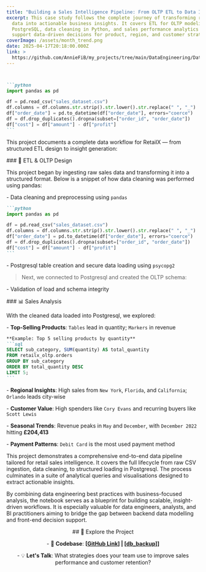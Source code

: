 ```yaml
---
title: "Building a Sales Intelligence Pipeline: From OLTP ETL to Data Insights"
excerpt: This case study follows the complete journey of transforming raw sales
  data into actionable business insights. It covers ETL for OLTP modeling in
  PostgreSQL, data cleaning in Python, and sales performance analytics to
  support data-driven decisions for product, region, and customer strategies.
coverImage: /assets/month_trend.png
date: 2025-04-17T20:18:00.000Z
link: >
  https://github.com/AnnieFiB/my_projects/tree/main/DataEngineering/DataModelling/retailx_casestudy
---
```

````markdown


```python
import pandas as pd

df = pd.read_csv("sales_dataset.csv")
df.columns = df.columns.str.strip().str.lower().str.replace(" ", "_")
df["order_date"] = pd.to_datetime(df["order_date"], errors="coerce")
df = df.drop_duplicates().dropna(subset=["order_id", "order_date"])
df["cost"] = df["amount"] - df["profit"]
```
````

This project documents a complete data workflow for RetailX — from structured ETL design to insight generation:

\### 🔧 ETL & OLTP Design

This project began by ingesting raw sales data and transforming it into a structured format. Below is a snippet of how data cleaning was performed using pandas:

\- Data cleaning and preprocessing using `pandas`

````markdown
```python
import pandas as pd

df = pd.read_csv("sales_dataset.csv")
df.columns = df.columns.str.strip().str.lower().str.replace(" ", "_")
df["order_date"] = pd.to_datetime(df["order_date"], errors="coerce")
df = df.drop_duplicates().dropna(subset=["order_id", "order_date"])
df["cost"] = df["amount"] - df["profit"]
```
````

\- Postgresql table creation and secure data loading using `psycopg2`

> Next, we connected to Postgresql and created the OLTP schema:

\- Validation of load and schema integrity

\### 📊 Sales Analysis

With the cleaned data loaded into Postgresql, we explored:

\- **Top-Selling Products**: `Tables` lead in quantity; `Markers` in revenue

````markdown
**Example: Top 5 selling products by quantity**
```sql
SELECT sub_category, SUM(quantity) AS total_quantity
FROM retailx_oltp.orders
GROUP BY sub_category
ORDER BY total_quantity DESC
LIMIT 5;
```
````

\- **Regional Insights**: High sales from `New York`, `Florida`, and `California`; `Orlando` leads city-wise

\- **Customer Value**: High spenders like `Cory Evans` and recurring buyers like `Scott Lewis`

\- **Seasonal Trends**: Revenue peaks in `May` and `December`, with `December 2022` hitting **£204,413**

\- **Payment Patterns**: `Debit Card` is the most used payment method

This project demonstrates a comprehensive end-to-end data pipeline tailored for retail sales intelligence. It covers the full lifecycle from raw CSV ingestion, data cleaning, to structured loading in Postgresql. The process culminates in a suite of analytical queries and visualisations designed to extract actionable insights.

By combining data engineering best practices with business-focused analysis, the notebook serves as a blueprint for building scalable, insight-driven workflows. It is especially valuable for data engineers, analysts, and BI practitioners aiming to bridge the gap between backend data modelling and front-end decision support.

<p style="text-align: center">## 🔗 Explore the Project</p><p style="text-align: center">- 📂 <strong>Codebase</strong>: <strong>[</strong><a href="https://github.com/AnnieFiB/my_projects/tree/main/DataEngineering/DataModelling/retailx_casestudy"><strong>GitHub Link</strong></a><strong>] | [</strong><a href="https://github.com/AnnieFiB/my_projects/blob/main/DataEngineering/DataModelling/retailx_casestudy/retailx_backup_2024_04_17.backup"><strong>db_backup</strong></a><strong>]]</strong></p><p style="text-align: center">- 💡 <strong>Let's Talk</strong>: What strategies does your team use to improve sales performance and customer retention?</p>